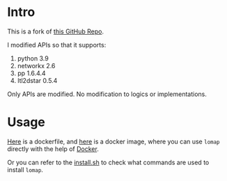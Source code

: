 Intro
========
This is a fork of [this GitHub Repo](https://github.com/wasserfeder/lomap).

I modified APIs so that it supports:
1. python 3.9
2. networkx 2.6
3. pp 1.6.4.4
4. ltl2dstar 0.5.4

Only APIs are modified. No modification to logics or implementations.

Usage
========
[Here](https://github.com/TiffanyYuanDe/lomap_docker) is a dockerfile, and [here](https://hub.docker.com/repository/docker/yzanhua/lomap) is a docker image, where you can use `lomap` directly with the help of [Docker](https://www.docker.com/).

Or you can refer to the [install.sh](https://github.com/TiffanyYuanDe/lomap_docker/blob/main/install.sh) to check what commands
are used to install `lomap`.
